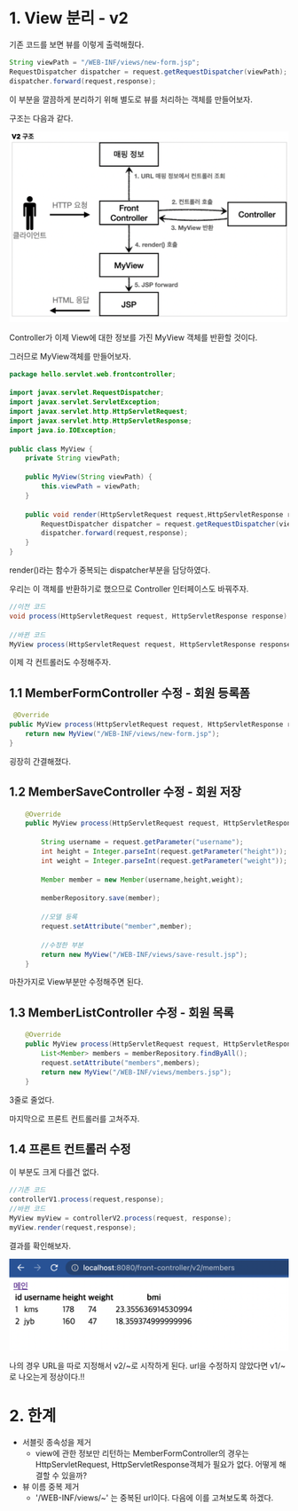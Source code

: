 # 1. View 분리 - v2

기존 코드를 보면 뷰를 이렇게 출력해줬다.

```java
String viewPath = "/WEB-INF/views/new-form.jsp";
RequestDispatcher dispatcher = request.getRequestDispatcher(viewPath);
dispatcher.forward(request,response);
```

이 부분을 깔끔하게 분리하기 위해 별도로 뷰를 처리하는 객체를 만들어보자.

구조는 다음과 같다.

![](img/v2_Structure.png)

Controller가 이제 View에 대한 정보를 가진 MyView 객체를 반환할 것이다.

그러므로 MyView객체를 만들어보자.

```java
package hello.servlet.web.frontcontroller;

import javax.servlet.RequestDispatcher;
import javax.servlet.ServletException;
import javax.servlet.http.HttpServletRequest;
import javax.servlet.http.HttpServletResponse;
import java.io.IOException;

public class MyView {
    private String viewPath;

    public MyView(String viewPath) {
        this.viewPath = viewPath;
    }

    public void render(HttpServletRequest request,HttpServletResponse response) throws IOException, ServletException{
        RequestDispatcher dispatcher = request.getRequestDispatcher(viewPath);
        dispatcher.forward(request,response);
    }
}

```

render()라는 함수가 중복되는 dispatcher부분을 담당하였다.

우리는 이 객체를 반환하기로 했으므로 Controller 인터페이스도 바꿔주자.

```java
//이전 코드
void process(HttpServletRequest request, HttpServletResponse response) throws IOException, ServletException;

//바뀐 코드
MyView process(HttpServletRequest request, HttpServletResponse response) throws IOException, ServletException;
```

이제 각 컨트롤러도 수정해주자.

## 1.1 MemberFormController 수정 - 회원 등록폼

```java
 @Override
public MyView process(HttpServletRequest request, HttpServletResponse response) throws ServletException, IOException {
    return new MyView("/WEB-INF/views/new-form.jsp");
}
```

굉장히 간결해졌다.

## 1.2 MemberSaveController 수정 - 회원 저장

```java
    @Override
    public MyView process(HttpServletRequest request, HttpServletResponse response) throws IOException, ServletException{

        String username = request.getParameter("username");
        int height = Integer.parseInt(request.getParameter("height"));
        int weight = Integer.parseInt(request.getParameter("weight"));

        Member member = new Member(username,height,weight);

        memberRepository.save(member);

        //모델 등록
        request.setAttribute("member",member);

        //수정한 부분
        return new MyView("/WEB-INF/views/save-result.jsp");
    }
```

마찬가지로 View부분만 수정해주면 된다.

## 1.3 MemberListController 수정 - 회원 목록

```java
    @Override
    public MyView process(HttpServletRequest request, HttpServletResponse response) throws IOException, ServletException {
        List<Member> members = memberRepository.findByAll();
        request.setAttribute("members",members);
        return new MyView("/WEB-INF/views/members.jsp");
    }
```

3줄로 줄었다.

마지막으로 프론트 컨트롤러를 고쳐주자.

## 1.4 프론트 컨트롤러 수정

이 부분도 크게 다를건 없다.

```java
//기존 코드
controllerV1.process(request,response);
//바뀐 코드
MyView myView = controllerV2.process(request, response);
myView.render(request,response);
```

결과를 확인해보자.

![](img/v2_result.png)  

나의 경우 URL을 따로 지정해서 v2/~로 시작하게 된다. url을 수정하지 않았다면 v1/~로 나오는게 정상이다.!!

# 2. 한계

- 서블릿 종속성을 제거
    + view에 관한 정보만 리턴하는 MemberFormController의 경우는 HttpServletRequest, HttpServletResponse객체가 필요가 없다. 어떻게 해결할 수 있을까?
- 뷰 이름 중복 제거
    + '/WEB-INF/views/~' 는 중복된 url이다. 다음에 이를 고쳐보도록 하겠다.